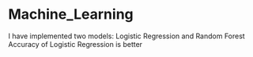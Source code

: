 # Machine_Learning
I have implemented two models: Logistic Regression and Random Forest
Accuracy of Logistic Regression is better
